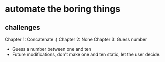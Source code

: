 # automate the boring things

## challenges

Chapter 1: Concatenate :)
Chapter 2: None
Chapter 3: Guess number
  - Guess a number between one and ten
  - Future modifications, don't make one and ten static, let the user decide.



